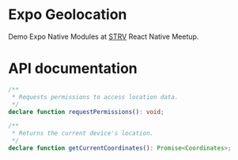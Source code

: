 # Expo Geolocation

Demo Expo Native Modules at [STRV](https://www.strv.com/) React Native Meetup.

# API documentation

```ts
/**
 * Requests permissions to access location data.
 */
declare function requestPermissions(): void;

/**
 * Returns the current device's location.
 */
declare function getCurrentCoordinates(): Promise<Coordinates>;
```
